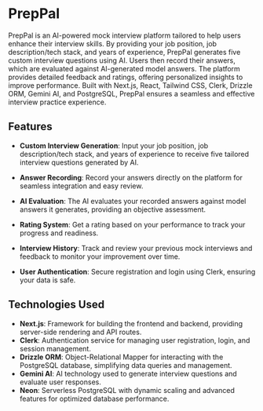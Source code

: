 
# PrepPal

PrepPal is an AI-powered mock interview platform tailored to help users enhance their interview skills. By providing your job position, job description/tech stack, and years of experience, PrepPal generates five custom interview questions using AI. Users then record their answers, which are evaluated against AI-generated model answers. The platform provides detailed feedback and ratings, offering personalized insights to improve performance. Built with Next.js, React, Tailwind CSS, Clerk, Drizzle ORM, Gemini AI, and PostgreSQL, PrepPal ensures a seamless and effective interview practice experience.

## Features

- **Custom Interview Generation**: Input your job position, job description/tech stack, and years of experience to receive five tailored interview questions generated by AI.

- **Answer Recording**: Record your answers directly on the platform for seamless integration and easy review.

- **AI Evaluation**: The AI evaluates your recorded answers against model answers it generates, providing an objective assessment.

- **Rating System**: Get a rating based on your performance to track your progress and readiness.

- **Interview History**: Track and review your previous mock interviews and feedback to monitor your improvement over time.

- **User Authentication**: Secure registration and login using Clerk, ensuring your data is safe.

## Technologies Used

- **Next.js**: Framework for building the frontend and backend, providing server-side rendering and API routes.
- **Clerk**: Authentication service for managing user registration, login, and session management.
- **Drizzle ORM**: Object-Relational Mapper for interacting with the PostgreSQL database, simplifying data queries and management.
- **Gemini AI**: AI technology used to generate interview questions and evaluate user responses.
- **Neon**: Serverless PostgreSQL with dynamic scaling and advanced features for optimized database performance.






